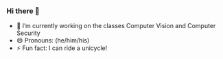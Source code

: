 ### Hi there 👋

<!--
**m-wintersteen/m-wintersteen** is a ✨ _special_ ✨ repository because its `README.md` (this file) appears on your GitHub profile.

Here are some ideas to get you started:
-->
- 🔭 I’m currently working on the classes Computer Vision and Computer Security
- 😄 Pronouns: (he/him/his)
- ⚡ Fun fact: I can ride a unicycle!

